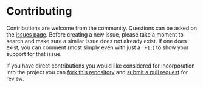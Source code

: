 Contributing
============

Contributions are welcome from the community. Questions can be asked on the
[issues page][1]. Before creating a new issue, please take a moment to search
and make sure a similar issue does not already exist. If one does exist, you
can comment (most simply even with just a `:+1:`) to show your support for that
issue.

If you have direct contributions you would like considered for incorporation
into the project you can [fork this repository][2] and
[submit a pull request][3] for review.


[1]: https://code.usgs.gov/sas/wildlife-wrangler/issues
[2]: https://code.usgs.gov/sas/articles/fork-a-repo/
[3]: https://code.usgs.gov/sas/articles/about-pull-requests/
